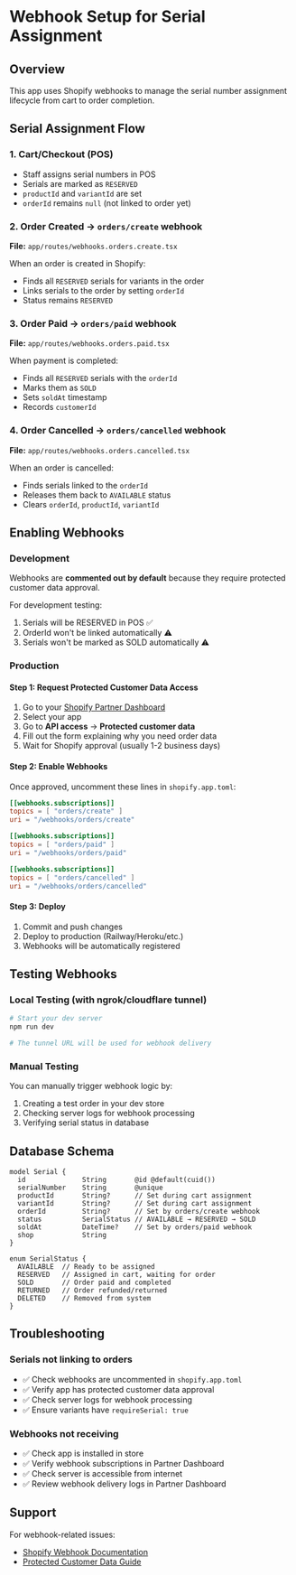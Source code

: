 # Webhook Setup for Serial Assignment

## Overview

This app uses Shopify webhooks to manage the serial number assignment lifecycle from cart to order completion.

## Serial Assignment Flow

### 1. **Cart/Checkout (POS)**
- Staff assigns serial numbers in POS
- Serials are marked as `RESERVED`
- `productId` and `variantId` are set
- `orderId` remains `null` (not linked to order yet)

### 2. **Order Created** → `orders/create` webhook
**File:** `app/routes/webhooks.orders.create.tsx`

When an order is created in Shopify:
- Finds all `RESERVED` serials for variants in the order
- Links serials to the order by setting `orderId`
- Status remains `RESERVED`

### 3. **Order Paid** → `orders/paid` webhook
**File:** `app/routes/webhooks.orders.paid.tsx`

When payment is completed:
- Finds all `RESERVED` serials with the `orderId`
- Marks them as `SOLD`
- Sets `soldAt` timestamp
- Records `customerId`

### 4. **Order Cancelled** → `orders/cancelled` webhook
**File:** `app/routes/webhooks.orders.cancelled.tsx`

When an order is cancelled:
- Finds serials linked to the `orderId`
- Releases them back to `AVAILABLE` status
- Clears `orderId`, `productId`, `variantId`

## Enabling Webhooks

### Development
Webhooks are **commented out by default** because they require protected customer data approval.

For development testing:
1. Serials will be RESERVED in POS ✅
2. OrderId won't be linked automatically ⚠️
3. Serials won't be marked as SOLD automatically ⚠️

### Production

#### Step 1: Request Protected Customer Data Access
1. Go to your [Shopify Partner Dashboard](https://partners.shopify.com/)
2. Select your app
3. Go to **API access** → **Protected customer data**
4. Fill out the form explaining why you need order data
5. Wait for Shopify approval (usually 1-2 business days)

#### Step 2: Enable Webhooks
Once approved, uncomment these lines in `shopify.app.toml`:

```toml
[[webhooks.subscriptions]]
topics = [ "orders/create" ]
uri = "/webhooks/orders/create"

[[webhooks.subscriptions]]
topics = [ "orders/paid" ]
uri = "/webhooks/orders/paid"

[[webhooks.subscriptions]]
topics = [ "orders/cancelled" ]
uri = "/webhooks/orders/cancelled"
```

#### Step 3: Deploy
1. Commit and push changes
2. Deploy to production (Railway/Heroku/etc.)
3. Webhooks will be automatically registered

## Testing Webhooks

### Local Testing (with ngrok/cloudflare tunnel)
```bash
# Start your dev server
npm run dev

# The tunnel URL will be used for webhook delivery
```

### Manual Testing
You can manually trigger webhook logic by:

1. Creating a test order in your dev store
2. Checking server logs for webhook processing
3. Verifying serial status in database

## Database Schema

```prisma
model Serial {
  id              String       @id @default(cuid())
  serialNumber    String       @unique
  productId       String?      // Set during cart assignment
  variantId       String?      // Set during cart assignment
  orderId         String?      // Set by orders/create webhook
  status          SerialStatus // AVAILABLE → RESERVED → SOLD
  soldAt          DateTime?    // Set by orders/paid webhook
  shop            String
}

enum SerialStatus {
  AVAILABLE  // Ready to be assigned
  RESERVED   // Assigned in cart, waiting for order
  SOLD       // Order paid and completed
  RETURNED   // Order refunded/returned
  DELETED    // Removed from system
}
```

## Troubleshooting

### Serials not linking to orders
- ✅ Check webhooks are uncommented in `shopify.app.toml`
- ✅ Verify app has protected customer data approval
- ✅ Check server logs for webhook processing
- ✅ Ensure variants have `requireSerial: true`

### Webhooks not receiving
- ✅ Check app is installed in store
- ✅ Verify webhook subscriptions in Partner Dashboard
- ✅ Check server is accessible from internet
- ✅ Review webhook delivery logs in Partner Dashboard

## Support

For webhook-related issues:
- [Shopify Webhook Documentation](https://shopify.dev/docs/apps/webhooks)
- [Protected Customer Data Guide](https://shopify.dev/docs/apps/launch/protected-customer-data)
